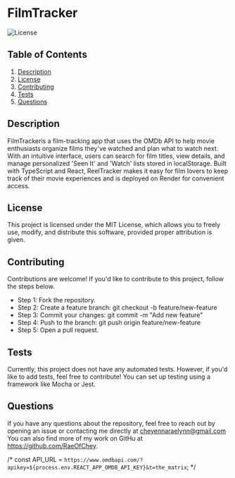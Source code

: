 # FilmTracker

![License](https://img.shields.io/badge/license-MIT-brightgreen.svg)

## Table of Contents
1. [Description](#description)
2. [License](#license)
3. [Contributing](#contributing)
4. [Tests](#tests)
5. [Questions](#questions)

## Description
FilmTrackeris a film-tracking app that uses the OMDb API to help movie enthusiasts organize films they've watched and plan what to watch next. With an intuitive interface, users can search for film titles, view details, and manage personalized 'Seen It' and 'Watch' lists stored in localStorage. Built with TypeScript and React, ReelTracker makes it easy for film lovers to keep track of their movie experiences and is deployed on Render for convenient access.

## License
This project is licensed under the MIT License, which allows you to freely use, modify, and distribute this software, provided proper attribution is given.

## Contributing
Contributions are welcome!  If you'd like to contribute to this project, follow the steps below.

- Step 1: Fork the repository.
- Step 2: Create a feature branch: git checkout -b feature/new-feature
- Step 3: Commit your changes: git commit -m "Add new feature"
- Step 4: Push to the branch: git push origin feature/new-feature
- Step 5: Open a pull request.

## Tests
Currently, this project does not have any automated tests. However, if you'd like to add tests, feel free to contribute! You can set up testing using a framework like Mocha or Jest.

## Questions
If you have any questions about the repository, feel free to reach out by opening an issue or contacting me directly at cheyennaraelynn@gmail.com You can also find more of my work on GitHu at https://github.com/RaeOfChey.


/* const API_URL = `https://www.omdbapi.com/?apikey=${process.env.REACT_APP_OMDB_API_KEY}&t=the_matrix`; */

